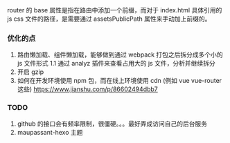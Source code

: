 router 的 base 属性是指在路由中添加一个前缀，而对于 index.html 具体引用的 js css 文件的路径，是需要通过 assetsPublicPath 属性来手动加上前缀的。


### 优化的点
1. 路由懒加载、组件懒加载，能够做到通过 webpack 打包之后拆分成多个小的 js 文件形式
  1.1 通过 analyz 插件来查看占用大的 js 文件，分析并继续拆分
2. 开启 gzip 
3. 如何在开发环境使用 npm 包，而在线上环境使用 cdn (例如 vue vue-router 这些)
https://www.jianshu.com/p/86602494dbb7


### TODO
1. github 的接口会有频率限制，很僵硬。。。最好弄成访问自己的后台服务
2. maupassant-hexo 主题